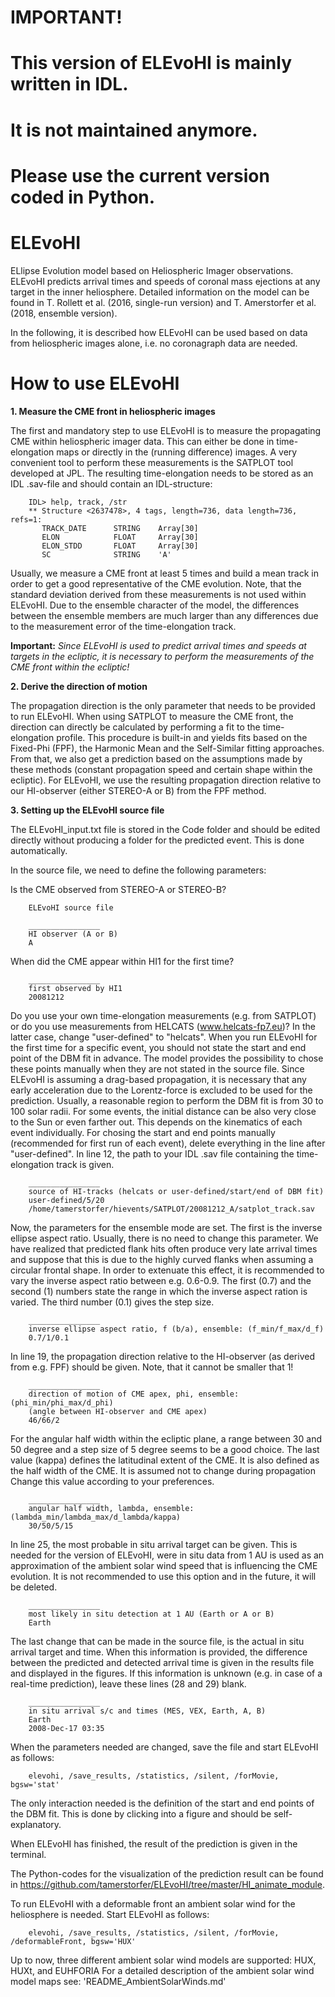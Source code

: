 
# IMPORTANT!
# This version of ELEvoHI is mainly written in IDL.
# It is not maintained anymore.
# Please use the current version coded in Python.

# ELEvoHI
ELlipse Evolution model based on Heliospheric Imager observations. ELEvoHI predicts arrival times and speeds of coronal mass ejections at any target in the inner heliosphere. Detailed information on the model can be found in T. Rollett et al. (2016, single-run version) and T. Amerstorfer et al. (2018, ensemble version).

In the following, it is described how ELEvoHI can be used based on data from heliospheric images alone, i.e. no coronagraph data are needed.

# How to use ELEvoHI

**1. Measure the CME front in heliospheric images**

The first and mandatory step to use ELEvoHI is to measure the propagating CME within heliospheric imager data. This can either be done in time-elongation maps or directly in the (running difference) images. A very convenient tool to perform these measurements is the SATPLOT tool developed at JPL. The resulting time-elongation needs to be stored as an IDL .sav-file and should contain an IDL-structure:

        IDL> help, track, /str
        ** Structure <2637478>, 4 tags, length=736, data length=736, refs=1:
           TRACK_DATE      STRING    Array[30]
           ELON            FLOAT     Array[30]
           ELON_STDD       FLOAT     Array[30]
           SC              STRING    'A'

Usually, we measure a CME front at least 5 times and build a mean track in order to get a good representative of the CME evolution. Note, that the standard deviation derived from these measurements is not used within ELEvoHI. Due to the ensemble character of the model, the differences between the ensemble members are much larger than any differences due to the measurement error of the time-elongation track.

**Important:** *Since ELEvoHI is used to predict arrival times and speeds at targets in the ecliptic, it is necessary to perform the measurements of the CME front within the ecliptic!*

**2. Derive the direction of motion**

The propagation direction is the only parameter that needs to be provided to run ELEvoHI. When using SATPLOT to measure the CME front, the direction can directly be calculated by performing a fit to the time-elongation profile. This procedure is built-in and yields fits based on the Fixed-Phi (FPF), the Harmonic Mean and the Self-Similar fitting approaches. From that, we also get a prediction based on the assumptions made by these methods (constant propagation speed and certain shape within the ecliptic). For ELEvoHI, we use the resulting propagation direction relative to our HI-observer (either STEREO-A or B) from the FPF method.

**3. Setting up the ELEvoHI source file**

The ELEvoHI_input.txt file is stored in the Code folder and should be edited directly without producing a folder for the predicted event. This is done automatically.

In the source file, we need to define the following parameters:

Is the CME observed from STEREO-A or STEREO-B?

        ELEvoHI source file

        ________________
        HI observer (A or B)
        A

When did the CME appear within HI1 for the first time?

        ________________
        first observed by HI1
        20081212

Do you use your own time-elongation measurements (e.g. from SATPLOT) or do you use measurements from HELCATS (www.helcats-fp7.eu)? In the latter case, change "user-defined" to "helcats".
When you run ELEvoHI for the first time for a specific event, you should not state the start and end point of the DBM fit in advance. The model provides the possibility to chose these points manually when they are not stated in the source file.
Since ELEvoHI is assuming a drag-based propagation, it is necessary that any early acceleration due to the Lorentz-force is excluded to be used for the prediction. Usually, a reasonable region to perform the DBM fit is from 30 to 100 solar radii. For some events, the initial distance can be also very close to the Sun or even farther out. This depends on the kinematics of each event individually. For chosing the start and end points manually (recommended for first run of each event), delete everything in the line after "user-defined".
In line 12, the path to your IDL .sav file containing the time-elongation track is given.

        ________________
        source of HI-tracks (helcats or user-defined/start/end of DBM fit)
        user-defined/5/20
        /home/tamerstorfer/hievents/SATPLOT/20081212_A/satplot_track.sav
        
Now, the parameters for the ensemble mode are set. The first is the inverse ellipse aspect ratio.
Usually, there is no need to change this parameter. We have realized that predicted flank hits often produce very late arrival times and suppose that this is due to the highly curved flanks when assuming a circular frontal shape. In order to extenuate this effect, it is recommended to vary the inverse aspect ratio between e.g. 0.6-0.9.
The first (0.7) and the second (1) numbers state the range in which the inverse aspect ration is varied. The third number (0.1) gives the step size.

        ________________
        inverse ellipse aspect ratio, f (b/a), ensemble: (f_min/f_max/d_f)
        0.7/1/0.1
     
In line 19, the propagation direction relative to the HI-observer (as derived from e.g. FPF) should be given. Note, that it cannot be smaller that 1!

        ________________
        direction of motion of CME apex, phi, ensemble: (phi_min/phi_max/d_phi)
        (angle between HI-observer and CME apex)
        46/66/2

For the angular half width within the ecliptic plane, a range between 30 and 50 degree and a step size of 5 degree seems to be a good choice.
The last value (kappa) defines the latitudinal extent of the CME. It is also defined as the half width of the CME. It is assumed not to change during propagation
Change this value according to your preferences.

        ________________
        angular half width, lambda, ensemble: (lambda_min/lambda_max/d_lambda/kappa)
        30/50/5/15

In line 25, the most probable in situ arrival target can be given. This is needed for the version of ELEvoHI, were in situ data from 1 AU is used as an approximation of the ambient solar wind speed that is influencing the CME evolution. It is not recommended to use this option and in the future, it will be deleted.

        ________________
        most likely in situ detection at 1 AU (Earth or A or B)
        Earth
        
The last change that can be made in the source file, is the actual in situ arrival target and time. When this information is provided, the difference between the predicted and detected arrival time is given in the results file and displayed in the figures. If this information is unknown (e.g. in case of a real-time prediction), leave these lines (28 and 29) blank.

        ________________
        in situ arrival s/c and times (MES, VEX, Earth, A, B)
        Earth
        2008-Dec-17 03:35
        
When the parameters needed are changed, save the file and start ELEvoHI as follows:

        elevohi, /save_results, /statistics, /silent, /forMovie, bgsw='stat'

The only interaction needed is the definition of the start and end points of the DBM fit. This is done by clicking into a figure and should be self-explanatory.

When ELEvoHI has finished, the result of the prediction is given in the terminal.

The Python-codes for the visualization of the prediction result can be found in https://github.com/tamerstorfer/ELEvoHI/tree/master/HI_animate_module.


To run ELEvoHI with a deformable front an ambient solar wind for the heliosphere is needed. Start ELEvoHI as follows:
    
        elevohi, /save_results, /statistics, /silent, /forMovie, /deformableFront, bgsw='HUX'
        
Up to now, three different ambient solar wind models are supported: HUX, HUXt, and EUHFORIA
For a detailed description of the ambient solar wind model maps see: 'README_AmbientSolarWinds.md'
        
